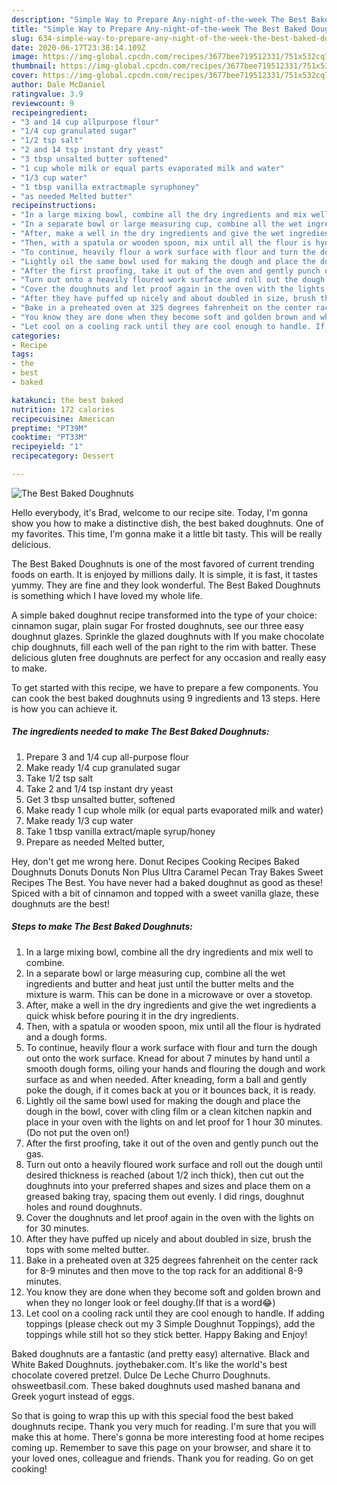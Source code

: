 ```yaml
---
description: "Simple Way to Prepare Any-night-of-the-week The Best Baked Doughnuts"
title: "Simple Way to Prepare Any-night-of-the-week The Best Baked Doughnuts"
slug: 634-simple-way-to-prepare-any-night-of-the-week-the-best-baked-doughnuts
date: 2020-06-17T23:38:14.109Z
image: https://img-global.cpcdn.com/recipes/3677bee719512331/751x532cq70/the-best-baked-doughnuts-recipe-main-photo.jpg
thumbnail: https://img-global.cpcdn.com/recipes/3677bee719512331/751x532cq70/the-best-baked-doughnuts-recipe-main-photo.jpg
cover: https://img-global.cpcdn.com/recipes/3677bee719512331/751x532cq70/the-best-baked-doughnuts-recipe-main-photo.jpg
author: Dale McDaniel
ratingvalue: 3.9
reviewcount: 9
recipeingredient:
- "3 and 14 cup allpurpose flour"
- "1/4 cup granulated sugar"
- "1/2 tsp salt"
- "2 and 14 tsp instant dry yeast"
- "3 tbsp unsalted butter softened"
- "1 cup whole milk or equal parts evaporated milk and water"
- "1/3 cup water"
- "1 tbsp vanilla extractmaple syruphoney"
- "as needed Melted butter"
recipeinstructions:
- "In a large mixing bowl, combine all the dry ingredients and mix well to combine."
- "In a separate bowl or large measuring cup, combine all the wet ingredients and butter and heat just until the butter melts and the mixture is warm. This can be done in a microwave or over a stovetop."
- "After, make a well in the dry ingredients and give the wet ingredients a quick whisk before pouring it in the dry ingredients."
- "Then, with a spatula or wooden spoon, mix until all the flour is hydrated and a dough forms."
- "To continue, heavily flour a work surface with flour and turn the dough out onto the work surface. Knead for about 7 minutes by hand until a smooth dough forms, oiling your hands and flouring the dough and work surface as and when needed. After kneading, form a ball and gently poke the dough, if it comes back at you or it bounces back, it is ready."
- "Lightly oil the same bowl used for making the dough and place the dough in the bowl, cover with cling film or a clean kitchen napkin and place in your oven with the lights on and let proof for 1 hour 30 minutes. (Do not put the oven on!)"
- "After the first proofing, take it out of the oven and gently punch out the gas."
- "Turn out onto a heavily floured work surface and roll out the dough until desired thickness is reached (about 1/2 inch thick), then cut out the doughnuts into your preferred shapes and sizes and place them on a greased baking tray, spacing them out evenly. I did rings, doughnut holes and round doughnuts."
- "Cover the doughnuts and let proof again in the oven with the lights on for 30 minutes."
- "After they have puffed up nicely and about doubled in size, brush the tops with some melted butter."
- "Bake in a preheated oven at 325 degrees fahrenheit on the center rack for 8-9 minutes and then move to the top rack for an additional 8-9 minutes."
- "You know they are done when they become soft and golden brown and when they no longer look or feel doughy.(If that is a word😂)"
- "Let cool on a cooling rack until they are cool enough to handle. If adding toppings (please check out my 3 Simple Doughnut Toppings), add the toppings while still hot so they stick better. Happy Baking and Enjoy!"
categories:
- Recipe
tags:
- the
- best
- baked

katakunci: the best baked 
nutrition: 172 calories
recipecuisine: American
preptime: "PT39M"
cooktime: "PT33M"
recipeyield: "1"
recipecategory: Dessert

---
```



![The Best Baked Doughnuts](https://img-global.cpcdn.com/recipes/3677bee719512331/751x532cq70/the-best-baked-doughnuts-recipe-main-photo.jpg)

Hello everybody, it's Brad, welcome to our recipe site. Today, I'm gonna show you how to make a distinctive dish, the best baked doughnuts. One of my favorites. This time, I'm gonna make it a little bit tasty. This will be really delicious.

The Best Baked Doughnuts is one of the most favored of current trending foods on earth. It is enjoyed by millions daily. It is simple, it is fast, it tastes yummy. They are fine and they look wonderful. The Best Baked Doughnuts is something which I have loved my whole life.

A simple baked doughnut recipe transformed into the type of your choice: cinnamon sugar, plain sugar For frosted doughnuts, see our three easy doughnut glazes. Sprinkle the glazed doughnuts with If you make chocolate chip doughnuts, fill each well of the pan right to the rim with batter. These delicious gluten free doughnuts are perfect for any occasion and really easy to make.


To get started with this recipe, we have to prepare a few components. You can cook the best baked doughnuts using 9 ingredients and 13 steps. Here is how you can achieve it.

<!--inarticleads1-->

##### The ingredients needed to make The Best Baked Doughnuts:

1. Prepare 3 and 1/4 cup all-purpose flour
1. Make ready 1/4 cup granulated sugar
1. Take 1/2 tsp salt
1. Take 2 and 1/4 tsp instant dry yeast
1. Get 3 tbsp unsalted butter, softened
1. Make ready 1 cup whole milk (or equal parts evaporated milk and water)
1. Make ready 1/3 cup water
1. Take 1 tbsp vanilla extract/maple syrup/honey
1. Prepare as needed Melted butter,


Hey, don&#39;t get me wrong here. Donut Recipes Cooking Recipes Baked Doughnuts Donuts Donuts Non Plus Ultra Caramel Pecan Tray Bakes Sweet Recipes The Best. You have never had a baked doughnut as good as these! Spiced with a bit of cinnamon and topped with a sweet vanilla glaze, these doughnuts are the best! 

<!--inarticleads2-->

##### Steps to make The Best Baked Doughnuts:

1. In a large mixing bowl, combine all the dry ingredients and mix well to combine.
1. In a separate bowl or large measuring cup, combine all the wet ingredients and butter and heat just until the butter melts and the mixture is warm. This can be done in a microwave or over a stovetop.
1. After, make a well in the dry ingredients and give the wet ingredients a quick whisk before pouring it in the dry ingredients.
1. Then, with a spatula or wooden spoon, mix until all the flour is hydrated and a dough forms.
1. To continue, heavily flour a work surface with flour and turn the dough out onto the work surface. Knead for about 7 minutes by hand until a smooth dough forms, oiling your hands and flouring the dough and work surface as and when needed. After kneading, form a ball and gently poke the dough, if it comes back at you or it bounces back, it is ready.
1. Lightly oil the same bowl used for making the dough and place the dough in the bowl, cover with cling film or a clean kitchen napkin and place in your oven with the lights on and let proof for 1 hour 30 minutes. (Do not put the oven on!)
1. After the first proofing, take it out of the oven and gently punch out the gas.
1. Turn out onto a heavily floured work surface and roll out the dough until desired thickness is reached (about 1/2 inch thick), then cut out the doughnuts into your preferred shapes and sizes and place them on a greased baking tray, spacing them out evenly. I did rings, doughnut holes and round doughnuts.
1. Cover the doughnuts and let proof again in the oven with the lights on for 30 minutes.
1. After they have puffed up nicely and about doubled in size, brush the tops with some melted butter.
1. Bake in a preheated oven at 325 degrees fahrenheit on the center rack for 8-9 minutes and then move to the top rack for an additional 8-9 minutes.
1. You know they are done when they become soft and golden brown and when they no longer look or feel doughy.(If that is a word😂)
1. Let cool on a cooling rack until they are cool enough to handle. If adding toppings (please check out my 3 Simple Doughnut Toppings), add the toppings while still hot so they stick better. Happy Baking and Enjoy!


Baked doughnuts are a fantastic (and pretty easy) alternative. Black and White Baked Doughnuts. joythebaker.com. It&#39;s like the world&#39;s best chocolate covered pretzel. Dulce De Leche Churro Doughnuts. ohsweetbasil.com. These baked doughnuts used mashed banana and Greek yogurt instead of eggs. 

So that is going to wrap this up with this special food the best baked doughnuts recipe. Thank you very much for reading. I'm sure that you will make this at home. There's gonna be more interesting food at home recipes coming up. Remember to save this page on your browser, and share it to your loved ones, colleague and friends. Thank you for reading. Go on get cooking!
